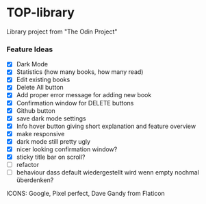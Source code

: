 # TOP-library

Library project from "The Odin Project"

### Feature Ideas

- [x] Dark Mode
- [x] Statistics (how many books, how many read)
- [x] Edit existing books
- [x] Delete All button
- [x] Add proper error message for adding new book
- [x] Confirmation window for DELETE buttons
- [x] Github button
- [x] save dark mode settings
- [x] Info hover button giving short explanation and feature overview
- [x] make responsive
- [x] dark mode still pretty ugly
- [x] nicer looking confirmation window?
- [x] sticky title bar on scroll?
- [ ] refactor
- [ ] behaviour dass default wiedergestellt wird wenn empty nochmal überdenken?

ICONS: Google, Pixel perfect, Dave Gandy from Flaticon
